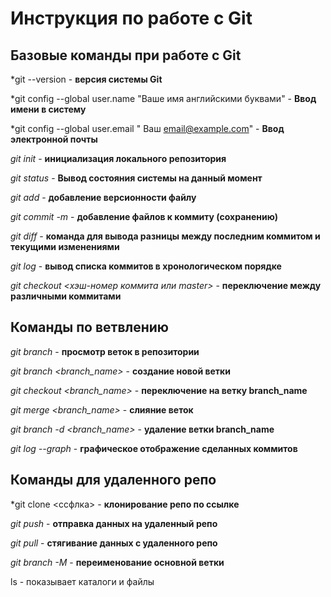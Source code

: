 # Инструкция по работе с Git

## Базовые команды при работе с Git

*git --version - **версия системы Git**

*git config --global user.name "Ваше имя английскими буквами" - **Ввод имени в систему**

*git config --global user.email " Ваш email@example.com" - **Ввод электронной почты**

*git init* - **инициализация локального репозитория**

*git status* - **Вывод состояния системы на данный момент**

*git add* - **добавление версионности файлу**

*git commit -m <some message>* - **добавление файлов к коммиту (сохранению)**

*git diff* - **команда для вывода разницы между последним коммитом и текущими изменениями**

*git log* - **вывод списка коммитов в хронологическом порядке**

*git checkout <хэш-номер коммита или master>* - **переключение между различными коммитами**

## Команды по ветвлению

*git branch* - **просмотр веток в репозитории**

*git branch <branch_name>* - **создание новой ветки**

*git checkout <branch_name>* - **переключение на ветку branch_name**

*git merge <branch_name>* - **слияние веток**

*git branch -d <branch_name>* - **удаление ветки branch_name**

*git log --graph* - **графическое отображение сделанных коммитов**

## Команды для удаленного репо

*git clone <ссфлка> - **клонирование репо по ссылке**

*git push* - **отправка данных на удаленный репо**

*git pull* - **стягивание данных с удаленного репо**

*git branch -M <branch name>* - **переименование основной ветки**




ls - показывает каталоги и файлы